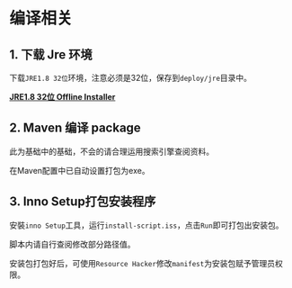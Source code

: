 # 编译相关

## 1. 下载 Jre 环境

下载`JRE1.8 32位`环境，注意必须是32位，保存到`deploy/jre`目录中。

[**JRE1.8 32位 Offline Installer**](https://www.oracle.com/java/technologies/downloads/#jre8-windows)

## 2. Maven 编译 package

此为基础中的基础，不会的请合理运用搜索引擎查阅资料。

在Maven配置中已自动设置打包为exe。

## 3. Inno Setup打包安装程序

安裝`inno Setup`工具，运行`install-script.iss`，点击`Run`即可打包出安装包。

脚本内请自行查阅修改部分路径值。

安装包打包好后，可使用`Resource Hacker`修改`manifest`为安装包赋予管理员权限。